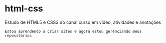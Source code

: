 # html-css
 Estudo de HTML5 e CSS3 do canal curso em vídeo, atividades e anotações

    Estou aprendendo a Criar sites e agora estou gerenciando meus repositórios